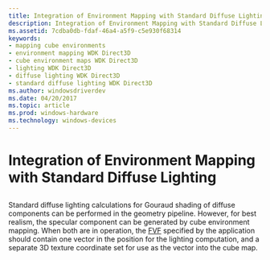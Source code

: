 ```yaml
---
title: Integration of Environment Mapping with Standard Diffuse Lighting
description: Integration of Environment Mapping with Standard Diffuse Lighting
ms.assetid: 7cdba0db-fdaf-46a4-a5f9-c5e930f68314
keywords:
- mapping cube environments
- environment mapping WDK Direct3D
- cube environment maps WDK Direct3D
- lighting WDK Direct3D
- diffuse lighting WDK Direct3D
- standard diffuse lighting WDK Direct3D
ms.author: windowsdriverdev
ms.date: 04/20/2017
ms.topic: article
ms.prod: windows-hardware
ms.technology: windows-devices
---
```


# Integration of Environment Mapping with Standard Diffuse Lighting


## <span id="ddk_integration_of_environment_mapping_with_standard_diffuse_lighting_"></span><span id="DDK_INTEGRATION_OF_ENVIRONMENT_MAPPING_WITH_STANDARD_DIFFUSE_LIGHTING_"></span>


Standard diffuse lighting calculations for Gouraud shading of diffuse components can be performed in the geometry pipeline. However, for best realism, the specular component can be generated by cube environment mapping. When both are in operation, the [FVF](fvf--flexible-vertex-format-.md) specified by the application should contain one vector in the position for the lighting computation, and a separate 3D texture coordinate set for use as the vector into the cube map.

 

 





